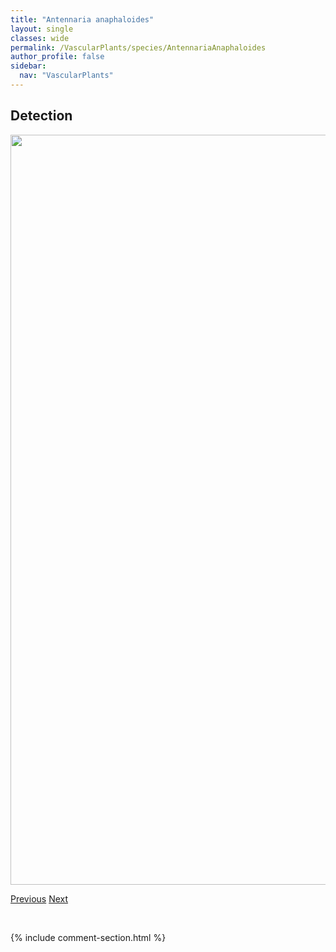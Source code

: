 ```yaml
---
title: "Antennaria anaphaloides"
layout: single
classes: wide
permalink: /VascularPlants/species/AntennariaAnaphaloides
author_profile: false
sidebar:
  nav: "VascularPlants"
---
```


<h2>Detection</h2>

<a href="https://drive.google.com/uc?export=view&id=1Sfa2W4lQZWQiG-BEDtfwlUgLUtckBYuS">
<img src="https://drive.google.com/uc?export=view&id=1Sfa2W4lQZWQiG-BEDtfwlUgLUtckBYuS" height = "1200" width = "800">
</a>


<a href="/DevelopmentWebsite/VascularPlants/species/AntennariaAlpina" class="pagination--pager" title="Antennaria alpina">Previous</a> <a href="/DevelopmentWebsite/VascularPlants/species/AntennariaCorymbosa" class="pagination--pager" title="Antennaria corymbosa">Next</a>

<p>&nbsp;</p>

{% include comment-section.html %}
